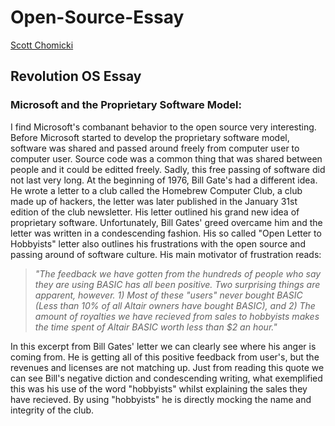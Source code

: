 # Open-Source-Essay
[Scott Chomicki](https://www.linkedin.com/in/schomicki/)
## Revolution OS Essay
### Microsoft and the Proprietary Software Model:

  I find Microsoft's combanant behavior to the open source very interesting. Before Microsoft started to develop the proprietary software model, software was shared and passed around freely from computer user to computer user. Source code was a common thing that was shared between people and it could be editted freely. Sadly, this free passing of software did not last very long. At the beginning of 1976, Bill Gate's had a different idea. He wrote a letter to a club called the Homebrew Computer Club, a club made up of hackers, the letter was later published in the January 31st edition of the club newsletter. His letter outlined his grand new idea of proprietary software. Unfortunately, Bill Gates' greed overcame him and the letter was written in a condescending fashion. His so called "Open Letter to Hobbyists" letter also outlines his frustrations with the open source and passing around of software culture. His main motivator of frustration reads:
  > *"The feedback we have gotten from the hundreds of people who say they are using BASIC has all been positive. Two surprising things are apparent, however. 1) Most of these "users" never bought BASIC (Less than 10% of all Altair owners have bought BASIC), and 2) The amount of royalties we have recieved from sales to hobbyists makes the time spent of Altair BASIC worth less than $2 an hour."*
  >
In this excerpt from Bill Gates' letter we can clearly see where his anger is coming from. He is getting all of this positive feedback from user's, but the revenues and licenses are not matching up. Just from reading this quote we can see Bill's negative diction and condescending writing, what exemplified this was his use of the word "hobbyists" whilst explaining the sales they have recieved. By using "hobbyists" he is directly mocking the name and integrity of the club.
